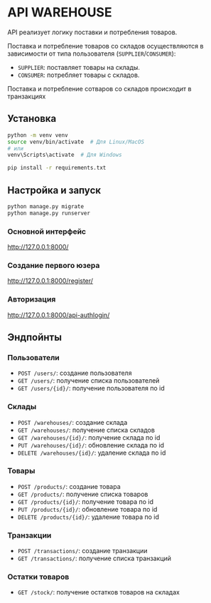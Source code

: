 # API WAREHOUSE

API реализует логику поставки и потребления товаров. 

Поставка и потребление товаров со складов осуществляются в зависимости от типа пользователя (`SUPPLIER`/`CONSUMER`):
- `SUPPLIER`: поставляет товары на склады.
- `CONSUMER`: потребляет товары с складов.

Поставка и потребление сотваров со складов происходит в транзакциях

## Установка
``` bash
python -m venv venv
source venv/bin/activate  # Для Linux/MacOS
# или
venv\Scripts\activate  # Для Windows

pip install -r requirements.txt
```
## Настройка и запуск

``` bash
python manage.py migrate
python manage.py runserver
```
### Основной интерфейс
http://127.0.0.1:8000/


###  Создание первого юзера

http://127.0.0.1:8000/register/
###  Авторизация
http://127.0.0.1:8000/api-authlogin/

## Эндпойнты

### Пользователи
- `POST /users/`: создание пользователя
- `GET /users/`: получение списка пользователей
- `GET /users/{id}/`: получение пользователя по id

### Склады
- `POST /warehouses/`: создание склада
- `GET /warehouses/`: получение списка складов
- `GET /warehouses/{id}/`: получение склада по id
- `PUT /warehouses/{id}/`: обновление склада по id
- `DELETE /warehouses/{id}/`: удаление склада по id

### Товары
- `POST /products/`: создание товара
- `GET /products/`: получение списка товаров
- `GET /products/{id}/`: получение товара по id
- `PUT /products/{id}/`: обновление товара по id
- `DELETE /products/{id}/`: удаление товара по id

### Транзакции
- `POST /transactions/`: создание транзакции
- `GET /transactions/`: получение списка транзакций

### Остатки товаров
- `GET /stock/`: получение остатков товаров на складах
